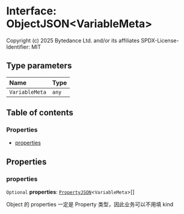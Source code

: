 # Interface: ObjectJSON\<VariableMeta>

Copyright (c) 2025 Bytedance Ltd. and/or its affiliates
SPDX-License-Identifier: MIT

## Type parameters

| Name | Type |
| :------ | :------ |
| `VariableMeta` | `any` |

## Table of contents

### Properties

* [properties](/auto-docs/variable-plugin/interfaces/ObjectJSON.md#properties)

## Properties

### properties

`Optional` **properties**: [`PropertyJSON`](/auto-docs/variable-plugin/types/PropertyJSON.md)<`VariableMeta`>\[]

Object 的 properties 一定是 Property 类型，因此业务可以不用填 kind
